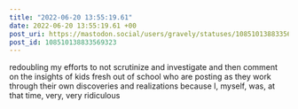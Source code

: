 ```yaml
---
title: "2022-06-20 13:55:19.61"
date: 2022-06-20 13:55:19.61 +00
post_uri: https://mastodon.social/users/gravely/statuses/108510138833569323
post_id: 108510138833569323
---
```

redoubling my efforts to not scrutinize and investigate and then comment on the insights of kids fresh out of school who are posting as they work through their own discoveries and realizations because I, myself, was, at that time, very, very ridiculous


